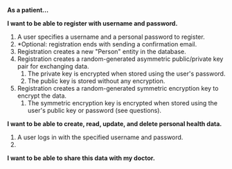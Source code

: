 **As a patient...**

**I want to be able to register with username and password.**

1. A user specifies a username and a personal password to register.
2. *Optional: registration ends with sending a confirmation email.
3. Registration creates a new "Person" entity in the database. 
4. Registration creates a random-generated asymmetric public/private key pair for exchanging data.
	1. The private key is encrypted when stored using the user's password.
	2. The public key is stored without any encryption.
5. Registration creates a random-generated symmetric encryption key to encrypt the data.
	1. The symmetric encryption key is encrypted when stored using the user's public key or password (see questions).
	

**I want to be able to create, read, update, and delete personal health data.** 

1. A user logs in with the specified username and password.
2. 

**I want to be able to share this data with my doctor.**